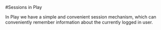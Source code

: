 #Sessions in Play

In Play we have a simple and convenient session mechanism, which can conveniently remember information about the currently logged in user.